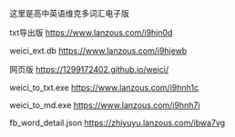 这里是高中英语维克多词汇电子版

txt导出版 https://www.lanzous.com/i9hjn0d

weici_ext.db https://www.lanzous.com/i9hjewb

网页版 https://1299172402.github.io/weici/

weici_to_txt.exe https://www.lanzous.com/i9hnh1c

weici_to_md.exe https://www.lanzous.com/i9hnh7i

fb_word_detail.json https://zhiyuyu.lanzous.com/ibwa7vg


